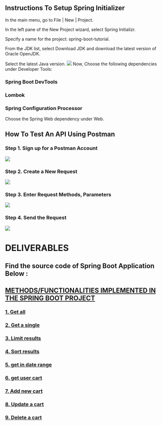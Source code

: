 ## Instructions To Setup Spring Initializer
In the main menu, go to File | New | Project.

In the left pane of the New Project wizard, select Spring Initializr.

Specify a name for the project: spring-boot-tutorial.

From the JDK list, select Download JDK and download the latest version of Oracle OpenJDK.

Select the latest Java version.
<img src="https://resources.jetbrains.com/help/img/idea/2023.3/spring-new-project-initializr_dark.png">
Now,
Choose the following dependencies under Developer Tools:
### Spring Boot DevTools
### Lombok
### Spring Configuration Processor

Choose the Spring Web dependency under Web.

## How To Test An API Using Postman

### Step 1. Sign up for a Postman Account
<img src="https://assets.apidog.com/blog/2023/10/log-in-postman-online.png">

### Step 2. Create a New Request
<img src="https://assets.apidog.com/blog/2023/05/create-new-request-postman.png">

### Step 3. Enter Request Methods, Parameters
<img src="https://assets.apidog.com/blog/2023/05/request-detailed-postman.png">

### Step 4. Send the Request
<img src="https://assets.apidog.com/blog/2023/05/send-postman-request.png">


# DELIVERABLES

## Find the source code of Spring Boot Application Below :
<a href="https://github.com/abhishekshah5486/SpringBootApplicationSEM2">

## METHODS/FUNCTIONALITIES IMPLEMENTED IN THE SPRING BOOT PROJECT

### 1. Get all



### 2. Get a single
### 3. Limit results
### 4. Sort results
### 5. get in date range
### 6. get user cart
### 7. Add new cart
### 8. Update a cart
### 9. Delete a cart
